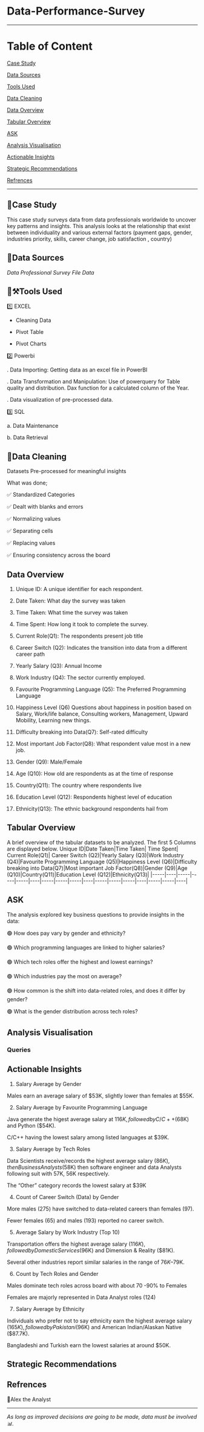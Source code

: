 # Data-Performance-Survey

---

# Table of Content

[Case Study](#case-study)

[Data Sources](#data-sources)

[Tools Used](#tools-used)

[Data Cleaning](#data-cleaning)

[Data Overview](#data-overview) 

[Tabular Overview](#tabular-overview) 

[ASK](#ask)

[Analysis Visualisation](#analysis-visualisation)

[Actionable Insights](#actionable-insights)

[Strategic Recommendations](#strategic-recommendations)

[Refrences](#refrences)

---

## 💼Case Study 

This case study surveys data from data professionals worldwide to uncover key patterns and insights. This analysis looks at the relationship that exist between individuality and various external factors (payment gaps, gender, industries priority, skills, career change,  job satisfaction , country)


## 🧩Data Sources

*Data Professional Survey File Data*

## 🔨⚒Tools Used

1️⃣ EXCEL

 - Cleaning Data

- Pivot Table

-	Pivot Charts

2️⃣ Powerbi

.	Data Importing: Getting data as an excel file in PowerBI

.	Data Transformation and Manipulation: Use of powerquery for Table quality and distribution. Dax function for a calculated column of the Year. 

.	Data visualization of pre-processed data.

3️⃣ SQL

a.	Data Maintenance

b.	Data Retrieval 


## 🧹Data Cleaning

Datasets Pre-processed for meaningful insights 

What was done; 

✅ Standardized Categories

✅ Dealt with blanks and errors

✅ Normalizing values

✅ Separating cells

✅ Replacing values

✅ Ensuring consistency across the board


## Data Overview 

1.	Unique ID: A unique identifier for each respondent.

2.	Date Taken: What day the survey was taken

3.	Time Taken: What time the survey was taken 

4.	Time Spent: How long it took to complete the survey.

5.	Current Role(Q1): The respondents present job title

6.	Career Switch (Q2): Indicates the transition into data from a different career path

7.	Yearly Salary (Q3): Annual Income

8.	Work Industry (Q4): The sector currently employed.

9.	Favourite Programming Language (Q5): The Preferred Programming Language 

10.	Happiness Level (Q6) Questions about happiness in position based on Salary, Work/life balance, Consulting workers, Management, Upward Mobility, Learning new things.

11.	Difficulty breaking into Data(Q7): Self-rated difficulty

12.	Most important Job Factor(Q8): What respondent value most in a new job.

13.	Gender (Q9): Male/Female

14.	Age (Q10): How old are respondents as at the time of response

15.	Country(Q11): The country where respondents live

16.	Education Level (Q12): Respondents highest level of education 

17.	Ethnicity(Q13): The ethnic background respondents hail from


## Tabular Overview 

A brief overview of the tabular datasets to be analyzed. The first 5 Columns are displayed below. 
Unique ID|Date Taken|Time Taken| Time Spent|	Current Role(Q1)|	Career Switch (Q2)|Yearly Salary (Q3)|Work Industry (Q4)|Favourite Programming Language (Q5)|Happiness Level (Q6)|Difficulty breaking into Data(Q7)|Most important Job Factor(Q8)|Gender (Q9)|Age (Q10)|Country(Q11)|Education Level (Q12)|Ethnicity(Q13)|
|-----|----|-----|-----|-----|----|-----|-----|-----|----|-----|-----|-----|----|-----|-----|----|

## ASK

The analysis explored key business questions to provide insights in the data:

🟢 How does pay vary by gender and ethnicity?

🟢 Which programming languages are linked to higher salaries?

🟢 Which tech roles offer the highest and lowest earnings?

🟢 Which industries pay the most on average?

 🟢 How common is the shift into data-related roles, and does it differ by gender?

🟢 What is the gender distribution across tech roles?


## Analysis Visualisation

### Queries

## Actionable Insights

1. Salary Average by Gender
   
Males earn an average salary of $53K, slightly lower than females at $55K.

2. Salary Average by Favourite Programming Language

Java generate the higest average salary at $116K, followed by C/C++ ($68K) and Python ($54K).

C/C++ having the lowest salary among listed languages at $39K.

3. Salary Average by Tech Roles

Data Scientists receive/records the highest average salary ($86K), then Business Analysts ($58K) then software engineer and data Analysts following suit with 57K, 56K respectively.

The “Other” category records the lowest salary at $39K

4. Count of Career Switch (Data) by Gender

More males (275) have switched to data-related careers than females (97).

Fewer females (65) and males (193) reported no career switch.

5. Average Salary by Work Industry (Top 10)

Transportation offers the highest average salary ($116K), followed by Domestic Services ($96K) and Dimension & Reality ($81K).

Several other industries report similar salaries in the range of $76K–$79K.

6. Count by Tech Roles and Gender

Males dominate tech roles across board with about 70 -90% to Females 

Females are majorly represented in Data Analyst roles (124) 

7. Salary Average by Ethnicity

Individuals who prefer not to say ethnicity earn the highest average salary ($165K), followed by Pakistani ($96K) and American Indian/Alaskan Native ($87.7K).

Bangladeshi and Turkish earn the lowest salaries at around $50K.


## Strategic Recommendations

## Refrences 

📌Alex the Analyst

---

*As long as improved decisions are going to be made, data must be involved 📊.* 
